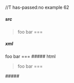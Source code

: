 //T has-passed:no
example 62
##### src
> foo
bar
===
##### xml
<?xml version="1.0" encoding="UTF-8"?>
<!DOCTYPE document SYSTEM "CommonMark.dtd">
<document xmlns="http://commonmark.org/xml/1.0">
  <block_quote>
    <paragraph>
      <text>foo</text>
      <softbreak />
      <text>bar</text>
      <softbreak />
      <text>===</text>
    </paragraph>
  </block_quote>
</document>
##### html
<blockquote>
<p>foo
bar
===</p>
</blockquote>
#####

